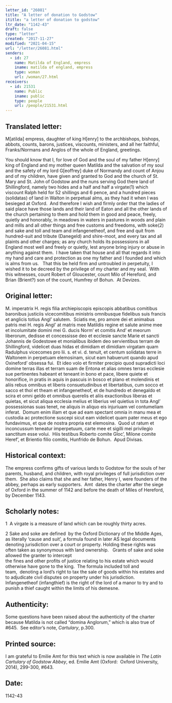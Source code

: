 ```yaml
---
letter_id: "26081"
title: "A letter of donation to Godstow"
ititle: "a letter of donation to godstow"
ltr_date: "1142-43"
draft: false
type: "letter"
created: "2017-11-27"
modified: "2021-04-15"
url: "/letter/26081.html"
senders:
  - id: 27
    name: Matilda of England, empress
    iname: matilda of england, empress
    type: woman
    url: /woman/27.html
receivers:
  - id: 21531
    name: Public
    iname: public
    type: people
    url: /people/21531.html
---
```

<h2> Translated letter:</h2><p>M[atilda] empress, daughter of king H[enry] to the archbishops, bishops, abbots, counts, barons, justices, viscounts, ministers, and all her faithful, Franks/Normans and Anglos of the whole of England, greetings.</p><p>You should know that I, for love of God and the soul of my father H[enry] king of England and my mother queen Matilda and the salvation of my soul and the safety of my lord G[eoffrey] duke of Normandy and count of Anjou and of my children, have given and granted to God and the church of St. Mary and St. John of Godstow and the nuns serving God there land of Shillingford, namely two hides and a half and half a virgate(1) which viscount Ralph held for 52 shillings and 6 pence, and a hundred pieces (solidatas) of land in Walton in perpetual alms, as they had it when I was besieged at Oxford.&nbsp; And therefore I wish and firmly order that the ladies of said place have those lands and their land of Eaton and all the other lands of the church pertaining to them and hold them in good and peace, freely, quietly and honorably, in meadows in waters in pastures in woods and plain and mills and all other things and free customs and freedoms, with soke(2) and sake and toll and team and infangenetheof, and free and quit from hundred-suit and tribute (Danegeld) and shire-moot, and every tax and all plaints and other charges; as any church holds its possessions in all England most well and freely or quietly, lest anyone bring injury or abuse in anything against them.&nbsp; I have taken that house and all that regards it into my hand and care and protection as one my father and I founded and which is alms from us.&nbsp;&nbsp; That this be held firm and untroubled in perpetuity, I wished it to be decreed by the privilege of my charter and my seal.&nbsp; With this witnesses, count Robert of Gloucester, count Milo of Hereford, and Brian (Brient?) son of the count, Humfrey of Bohun.&nbsp; At Devizes.</p><h2 class="mt-4"> Original letter:</h2><p>M. imperatrix H. regis filia archiepiscopis episcopis abbatibus comitibus baronibus justiciis vicecomitibus ministris omnibusque fidelibus suis francis et anglicis totius Angl’ salutem.&nbsp; Sciatis me, pro amore dei et animabus patris mei H. regis Angl’ at matris mee Matildis regine et salute anime mee et incolumitate domini mei G. ducis Norm’ et comitis And’ et meorum liberorum, dedisse et concessisse deo et ecclesie sancte Marie et sancti Johannis de Godestowe et monialibus ibidem deo servientibus terram de Shillingford, videlicet duas hidas et dimidiam et dimidiam virgatam quam Radulphus vicecomes pro lii. s. et vi. d. tenuit, et centum solidatas terre in Waltonem in perpetuam elemosinam, sicut eam habuerunt quando apud Oxineford’ obsessa fui.&nbsp; Et ideo volo et firmiter precipio quod supradicti loci domine terras illas et terram suam de Entona et alias omnes terras ecclesie sue pertinentes habeant et teneant in bono et pace, libere quiete et honorifice, in pratis in aquis in pascuis in bosco et plano et molendinis et aliis rebus omnibus et liberis consuetudinibus et libertatibus, cum socco et sacco et thol et theam et infangenetheof, et de hundredo et denegaldo et scira et omni geldo et omnibus querelis et aliis exactionibus liberas et quietas, et sicut aliqua ecclesia melius et liberius vel quietius in tota Angl’ possessionas suas tenet, ne aliquis in aliquo eis injuriuam vel contumeliam inferat.&nbsp; Domum enim illam et que ad eam spectant omnia in manu mea et custodia ac protectione suscepi sicut eam videlicet quam pater meus et ego fundavimus, et que de nostra propria est elemosina.&nbsp; Quod ut ratum et inconcussum teneatur imperpetuum, carte mee et sigilli mei privilegio sanctitum esse volui.&nbsp; Hiis testibus Roberto comite Gloc’, Milone comite Heref’, et Brientio filio comitis, Hunfrido de Bohun.&nbsp; Apud Divisas.</p><h2 class="mt-4"> Historical context:</h2><p>The empress confirms gifts of various lands to Godstow for the souls of her parents, husband, and children, with royal privileges of full jurisdiction over them.&nbsp; She also claims that she and her father, Henry I, were founders of the abbey, perhaps as early supporters. &nbsp;Amt &nbsp;dates the charter after the siege of Oxford in the summer of 1142 and before the death of Miles of Hereford, by December 1143.&nbsp;&nbsp;</p><h2 class="mt-4"> Scholarly notes:</h2><p>1&nbsp; A virgate is a measure of land which can be roughly thirty acres.</p><p>2 Sake and soke are defined&nbsp; by the Oxford Dictionary of the Middle Ages, as literally ‘cause and suit’, a formula found in later AS legal documents denoting jurisdiction over a court or property. Holding these rights was often taken as synonymous with land ownership.&nbsp; &nbsp;Grants of sake and soke allowed the granter to intercept the&nbsp;fines&nbsp;and&nbsp;other&nbsp;profits&nbsp;of&nbsp;justice&nbsp;relating&nbsp;to&nbsp;his estate which would otherwise have gone&nbsp;to&nbsp;the&nbsp;king.&nbsp; The formula included toll and team,&nbsp;&nbsp;denoting a lord’s right to tax the sale of goods within his estates and to adjudicate civil disputes on property under his jurisdiction.&nbsp; Infangenetheof (infangthief) is the right of the lord of a manor to try and to punish a thief caught within the limits of his demesne.</p><h2 class="mt-4"> Authenticity:</h2><p>Some questions have been raised about the authenticity of the charter because Matilda is not called “domina Anglorum,” which is also true of #645.&nbsp; See editor’s note, <i>Cartulary</i>, p.300.</p><h2 class="mt-4"> Printed source:</h2><p>I am grateful to Emilie Amt for this text which is now available in&nbsp;<i>The Latin Cartulary of Godstow Abbey</i>, ed. Emilie Amt (Oxford:&nbsp; Oxford University, 2014),&nbsp;299-300, #643.&nbsp;&nbsp;</p><h2 class="mt-4"> Date:</h2>1142-43